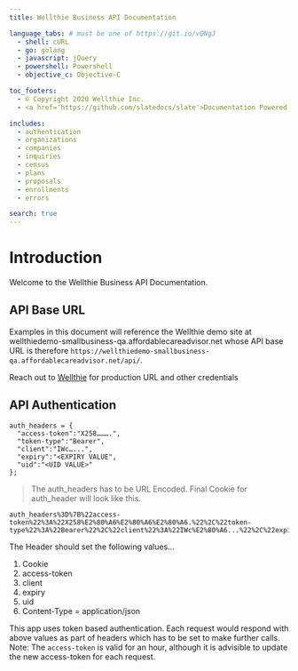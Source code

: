 ```yaml
---
title: Wellthie Business API Documentation

language_tabs: # must be one of https://git.io/vQNgJ
  - shell: cURL
  - go: golang
  - javascript: jQuery
  - powershell: Powershell
  - objective_c: Objective-C

toc_footers:
  - © Copyright 2020 Wellthie Inc.
  - <a href='https://github.com/slatedocs/slate'>Documentation Powered by Slate</a>

includes:
  - authentication
  - organizations
  - companies
  - inquiries
  - census
  - plans
  - proposals
  - enrollments
  - errors

search: true
---
```


# Introduction

Welcome to the Wellthie Business API Documentation.

## API Base URL

Examples in this document will reference the Wellthie demo site at wellthiedemo-smallbusiness-qa.affordablecareadvisor.net whose API base URL is therefore `https://wellthiedemo-smallbusiness-qa.affordablecareadvisor.net/api/`.

<aside class="notice">
Reach out to <a href="mailto:hello@wellthie.com">Wellthie</a> for production URL and other credentials
</aside>
<!-- Authentication is implemented using the `devise-token-auth` gem. Visit their docs [here](https://github.com/lynndylanhurley/devise_token_auth) for more information. -->

## API Authentication
```javascript|go|shell|powershell
auth_headers = {
  "access-token":"X258……….",
  "token-type":"Bearer",
  "client":"IWc…...",
  "expiry":"<EXPIRY VALUE",
  "uid":"<UID VALUE>"
};
```

> The auth_headers has to be URL Encoded. Final Cookie for auth_header will look like this.

```javascript|go|shell|powershell
auth_headers%3D%7B%22access-token%22%3A%22X258%E2%80%A6%E2%80%A6%E2%80%A6.%22%2C%22token-type%22%3A%22Bearer%22%2C%22client%22%3A%22IWc%E2%80%A6...%22%2C%22expiry%22%3A%22EXPIRY+VALUE%22%2C%22uid%22%3A%22UID+VALUE%22%7D%3B
```

The Header should set the following values…

1. Cookie  
2. access-token
3. client
4. expiry
5. uid
6. Content-Type = application/json

<aside class="success">
This app uses token based authentication. Each request would respond with above values as part of headers which has to be set to make further calls.
</aside>

<aside class="notice">
Note: The <code>access-token</code> is valid for an hour, although it is advisible to update the new access-token for each request.
</aside>

